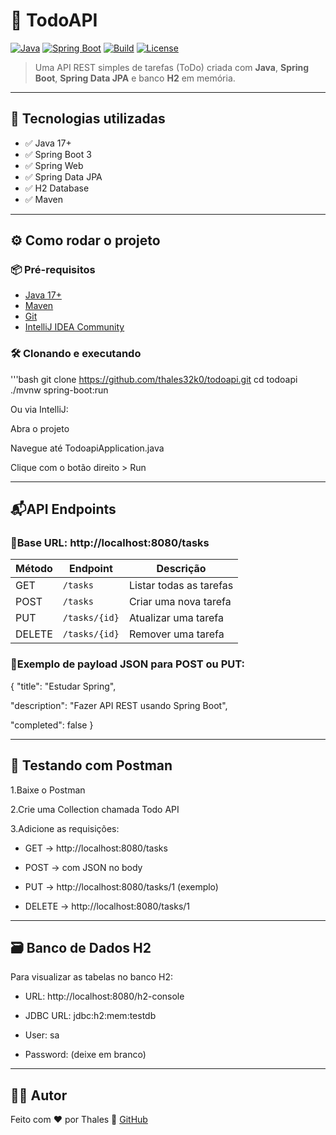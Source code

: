 # 📝 TodoAPI

[![Java](https://img.shields.io/badge/Java-17-blue.svg?logo=java)](https://www.oracle.com/java/)
[![Spring Boot](https://img.shields.io/badge/Spring%20Boot-3.4.5-brightgreen?logo=spring-boot)](https://spring.io/projects/spring-boot)
[![Build](https://img.shields.io/badge/build-passing-brightgreen.svg)]()
[![License](https://img.shields.io/badge/license-MIT-blue.svg)](LICENSE)

> Uma API REST simples de tarefas (ToDo) criada com **Java**, **Spring Boot**, **Spring Data JPA** e banco **H2** em memória.

---

## 🚀 Tecnologias utilizadas

- ✅ Java 17+
- ✅ Spring Boot 3
- ✅ Spring Web
- ✅ Spring Data JPA
- ✅ H2 Database
- ✅ Maven

---

## ⚙️ Como rodar o projeto

### 📦 Pré-requisitos

- [Java 17+](https://adoptium.net/)
- [Maven](https://maven.apache.org/)
- [Git](https://git-scm.com/)
- [IntelliJ IDEA Community](https://www.jetbrains.com/idea/)

### 🛠️ Clonando e executando
'''bash
git clone https://github.com/thales32k0/todoapi.git
cd todoapi
./mvnw spring-boot:run

Ou via IntelliJ:

Abra o projeto

Navegue até TodoapiApplication.java

Clique com o botão direito > Run

---

## 📬API Endpoints

### 📍Base URL: http://localhost:8080/tasks

| Método | Endpoint       | Descrição                |
|--------|----------------|--------------------------|
| GET    | `/tasks`       | Listar todas as tarefas  |
| POST   | `/tasks`       | Criar uma nova tarefa    |
| PUT    | `/tasks/{id}`  | Atualizar uma tarefa     |
| DELETE | `/tasks/{id}`  | Remover uma tarefa       |

### 📌Exemplo de payload JSON para POST ou PUT:

{
  "title": "Estudar Spring",
  
  "description": "Fazer API REST usando Spring Boot",
  
  "completed": false
}

---

## 🧪 Testando com Postman
1.Baixe o Postman

2.Crie uma Collection chamada Todo API

3.Adicione as requisições:

  - GET → http://localhost:8080/tasks

  - POST → com JSON no body

  - PUT → http://localhost:8080/tasks/1 (exemplo)

  - DELETE → http://localhost:8080/tasks/1
    
---

## 🗃️ Banco de Dados H2
Para visualizar as tabelas no banco H2:

- URL: http://localhost:8080/h2-console

- JDBC URL: jdbc:h2:mem:testdb

- User: sa

- Password: (deixe em branco)

---

## 👨‍💻 Autor
Feito com ❤️ por Thales
🔗 [GitHub](https://github.com/thales32k0)



